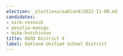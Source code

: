 ```yaml
---
election: _elections/oakland/2022-11-08.md
candidates:
- nick-resnick
- pecolia-manigo
- mike-hutchinson
title: OUSD District 4
label: Oakland Unified School District
---
```

